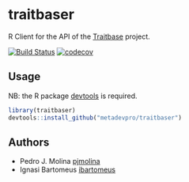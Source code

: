 # traitbaser

R Client for the API of the [Traitbase](https://www.traitbase.info) project.

[![Build Status](https://travis-ci.org/metadevpro/traitbaser.svg?branch=master)](https://travis-ci.org/metadevpro/traitbaser)
[![codecov](https://codecov.io/gh/metadevpro/traitbaser/branch/master/graph/badge.svg)](https://codecov.io/gh/metadevpro/traitbaser)


## Usage

NB: the R package [devtools](https://cran.r-project.org/web/packages/devtools/index.html) is required. 

```R
library(traitbaser)
devtools::install_github("metadevpro/traitbaser")
```


## Authors

- Pedro J. Molina [pjmolina](https://github.com/pjmolina)
- Ignasi Bartomeus [ibartomeus](https://github.com/ibartomeus)
